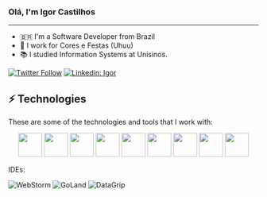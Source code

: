 ### Olá, I'm Igor Castilhos

---

* 🇧🇷 I'm a Software Developer from Brazil
* 🎉 I work for Cores e Festas (Uhuu)
* 📚 I studied Information Systems at Unisinos.  

[![Twitter Follow](https://img.shields.io/twitter/follow/igor?style=social)](https://twitter.com/IgorPCDev)
[![Linkedin: Igor](https://img.shields.io/badge/-Linkedin-blue?style=flat-square&logo=Linkedin&logoColor=white&link=https://www.linkedin.com/in/IgorCastilhos/)](https://www.linkedin.com/in/IgorCastilhos/)


## ⚡ Technologies

These are some of the technologies and tools that I work with:


<p align="center">
  <a>
    <img src="https://cdn.jsdelivr.net/gh/devicons/devicon@latest/icons/php/php-original.svg" width=48 height=48/>
    <img src="https://cdn.jsdelivr.net/gh/devicons/devicon@latest/icons/html5/html5-original.svg" width=48 height=48/>
    <img src="https://cdn.jsdelivr.net/gh/devicons/devicon@latest/icons/css3/css3-original.svg" width=48 height=48/>
    <img src="https://cdn.jsdelivr.net/gh/devicons/devicon@latest/icons/bootstrap/bootstrap-original.svg" width=48 height=48/>
    <img src="https://cdn.jsdelivr.net/gh/devicons/devicon@latest/icons/mysql/mysql-original-wordmark.svg" width=48 height=48/>
    <img src="https://cdn.jsdelivr.net/gh/devicons/devicon@latest/icons/git/git-original.svg" width=48 height=48 />
    <img src="https://cdn.jsdelivr.net/gh/devicons/devicon@latest/icons/linux/linux-original.svg" width=48 height=48 />
    <img src="https://cdn.jsdelivr.net/gh/devicons/devicon@latest/icons/docker/docker-original.svg" width=48 height=48 />
    <img src="https://cdn.jsdelivr.net/gh/devicons/devicon@latest/icons/postman/postman-original.svg" width=48 height=48 />
  </a>
</p>

IDEs:

![WebStorm](https://img.shields.io/badge/-WebStorm-black?style=flat-square&logo=webstorm&logoColor=white)
![GoLand](https://img.shields.io/badge/-GoLand-black?style=flat-square&logo=goland&logoColor=white)
![DataGrip](https://img.shields.io/badge/-DataGrip-black?style=flat-square&logo=datagrip&logoColor=white)

<!-- Links -->
[cores-e-festas]: https://coresefestas.com.br/
